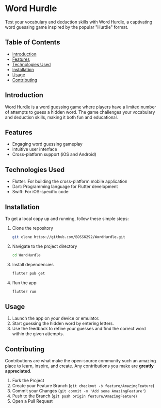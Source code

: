 
# Word Hurdle

Test your vocabulary and deduction skills with Word Hurdle, a captivating word guessing game inspired by the popular "Hurdle" format.

## Table of Contents
- [Introduction](#introduction)
- [Features](#features)
- [Technologies Used](#technologies-used)
- [Installation](#installation)
- [Usage](#usage)
- [Contributing](#contributing)

## Introduction
Word Hurdle is a word guessing game where players have a limited number of attempts to guess a hidden word. The game challenges your vocabulary and deduction skills, making it both fun and educational.

## Features
- Engaging word guessing gameplay
- Intuitive user interface
- Cross-platform support (iOS and Android)

## Technologies Used
- Flutter: For building the cross-platform mobile application
- Dart: Programming language for Flutter development
- Swift: For iOS-specific code

## Installation
To get a local copy up and running, follow these simple steps:

1. Clone the repository
   ```sh
   git clone https://github.com/BOSS6292/WordHurdle.git
   ```
2. Navigate to the project directory
   ```sh
   cd WordHurdle
   ```
3. Install dependencies
   ```sh
   flutter pub get
   ```
4. Run the app
   ```sh
   flutter run
   ```

## Usage
1. Launch the app on your device or emulator.
2. Start guessing the hidden word by entering letters.
3. Use the feedback to refine your guesses and find the correct word within the given attempts.

## Contributing
Contributions are what make the open-source community such an amazing place to learn, inspire, and create. Any contributions you make are **greatly appreciated**.

1. Fork the Project
2. Create your Feature Branch (`git checkout -b feature/AmazingFeature`)
3. Commit your Changes (`git commit -m 'Add some AmazingFeature'`)
4. Push to the Branch (`git push origin feature/AmazingFeature`)
5. Open a Pull Request

